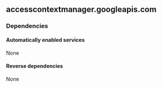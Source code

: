 ## accesscontextmanager.googleapis.com

### Dependencies

#### Automatically enabled services

None

#### Reverse dependencies

None

